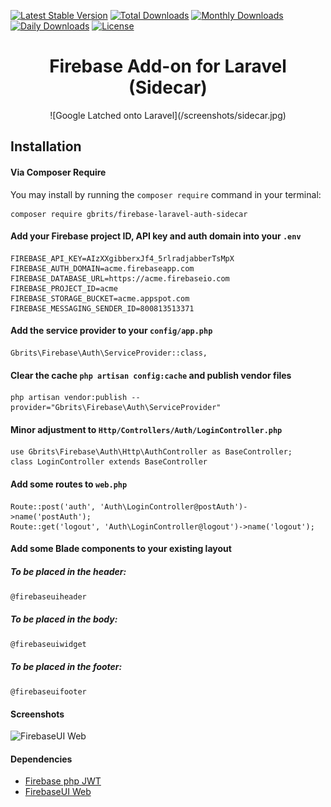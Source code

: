 [![Latest Stable Version](https://poser.pugx.org/gbrits/firebase-laravel-auth-sidecar/v/stable)](https://packagist.org/packages/gbrits/firebase-laravel-auth-sidecar)
[![Total Downloads](https://poser.pugx.org/gbrits/firebase-laravel-auth-sidecar/downloads)](https://packagist.org/packages/gbrits/firebase-laravel-auth-sidecar)
[![Monthly Downloads](https://poser.pugx.org/gbrits/firebase-laravel-auth-sidecar/d/monthly)](https://packagist.org/packages/gbrits/firebase-laravel-auth-sidecar)
[![Daily Downloads](https://poser.pugx.org/gbrits/firebase-laravel-auth-sidecar/d/daily)](https://packagist.org/packages/gbrits/firebase-laravel-auth-sidecar)
[![License](https://poser.pugx.org/gbrits/firebase-laravel-auth-sidecar/license)](https://packagist.org/packages/gbrits/firebase-laravel-auth-sidecar)

<div align="center" style="text-align: center">
  <h1>Firebase Add-on for Laravel (Sidecar)</h1>
  ![Google Latched onto Laravel](/screenshots/sidecar.jpg)
</div>

## Installation

#### Via Composer Require

You may install by running the `composer require` command in your terminal:
```
composer require gbrits/firebase-laravel-auth-sidecar
```

#### Add your Firebase project ID, API key and auth domain into your `.env`

```
FIREBASE_API_KEY=AIzXXgibberxJf4_5rlradjabberTsMpX
FIREBASE_AUTH_DOMAIN=acme.firebaseapp.com
FIREBASE_DATABASE_URL=https://acme.firebaseio.com
FIREBASE_PROJECT_ID=acme
FIREBASE_STORAGE_BUCKET=acme.appspot.com
FIREBASE_MESSAGING_SENDER_ID=800813513371
```

#### Add the service provider to your `config/app.php`

```
Gbrits\Firebase\Auth\ServiceProvider::class,
```

#### Clear the cache `php artisan config:cache` and publish vendor files

```
php artisan vendor:publish --provider="Gbrits\Firebase\Auth\ServiceProvider"
```

#### Minor adjustment to `Http/Controllers/Auth/LoginController.php`
```
use Gbrits\Firebase\Auth\Http\AuthController as BaseController;
class LoginController extends BaseController
```

#### Add some routes to `web.php`

```
Route::post('auth', 'Auth\LoginController@postAuth')->name('postAuth');
Route::get('logout', 'Auth\LoginController@logout')->name('logout');
```

#### Add some Blade components to your existing layout

##### To be placed in the header:
```
@firebaseuiheader
```
##### To be placed in the body:
```
@firebaseuiwidget
```
##### To be placed in the footer:
```
@firebaseuifooter
```

#### Screenshots

![FirebaseUI Web](/screenshots/sign-in-providers.png)

#### Dependencies

* [Firebase php JWT](https://github.com/firebase/php-jwt)
* [FirebaseUI Web](https://github.com/firebase/firebaseui-web)
